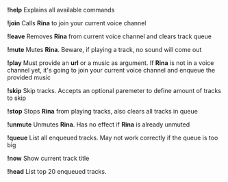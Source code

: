 **!help**
Explains all available commands

**!join**
Calls **Rina** to join your current voice channel

**!leave**
Removes **Rina** from current voice channel and clears track queue

**!mute**
Mutes **Rina**. Beware, if playing a track, no sound will come out

**!play**
Must provide an **url** or a music as argument. If **Rina** is not in a voice channel yet, it's going to join your current voice channel and enqueue the provided music

**!skip**
Skip tracks. Accepts an optional paremeter to define amount of tracks to skip

**!stop**
Stops **Rina** from playing tracks, also clears all tracks in queue

**!unmute**
Unmutes **Rina**. Has no effect if **Rina** is already unmuted

**!queue**
List all enqueued tracks. May not work correctly if the queue is too big

**!now**
Show current track title

**!head**
List top 20 enqueued tracks.

